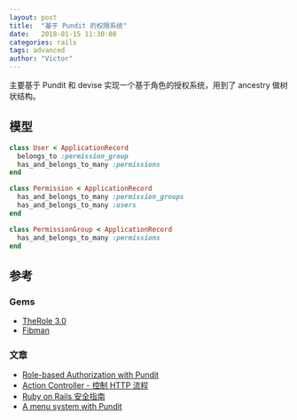 ```yaml
---
layout: post
title:  "基于 Pundit 的权限系统"
date:   2018-01-15 11:30:00
categories: rails
tags: advanced
author: "Victor"
---
```


主要基于 Pundit 和 devise 实现一个基于角色的授权系统，用到了 ancestry 做树状结构。

## 模型

```ruby
class User < ApplicationRecord
  belongs_to :permission_group
  has_and_belongs_to_many :permissions
end

class Permission < ApplicationRecord
  has_and_belongs_to_many :permission_groups
  has_and_belongs_to_many :users
end

class PermissionGroup < ApplicationRecord
  has_and_belongs_to_many :permissions
end
```


## 参考

### Gems
* [TheRole 3.0](https://github.com/the-teacher/the_role)
* [Fibman](https://github.com/Warrenoo/fibman)

### 文章
* [Role-based Authorization with Pundit](http://www.xyyz.me/2015/07/24/role-based-authorization-with-pundit.html)
* [Action Controller - 控制 HTTP 流程](https://ihower.tw/rails/actioncontroller-cn.html)
* [Ruby on Rails 安全指南](https://ruby-china.github.io/rails-guides/security.html#cross-site-request-forgery-csrf)
* [A menu system with Pundit](https://www.cookieshq.co.uk/posts/a-menu-system-with-pundit)
